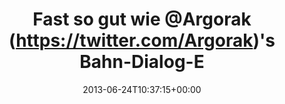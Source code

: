 ---
retweeted: false
source: <a href="http://twitter.com" rel="nofollow">Twitter Web Client</a>
entities:
  user_mentions:
  - name: Florian Gilcher (@skade@hachyderm.io)
    screen_name: Argorak
    indices:
    - '17'
    - '25'
    id_str: '27227212'
    id: '27227212'
  urls: []
  symbols: []
  media:
  - expanded_url: https://twitter.com/bascht/status/349113987364966400/photo/1
    indices:
    - '47'
    - '69'
    url: http://t.co/mxXJ23IY2g
    media_url: http://pbs.twimg.com/media/BNhNUmPCUAA8qvS.png
    id_str: '349113987377549312'
    id: '349113987377549312'
    media_url_https: https://pbs.twimg.com/media/BNhNUmPCUAA8qvS.png
    sizes:
      small:
        w: '377'
        h: '46'
        resize: fit
      medium:
        w: '377'
        h: '46'
        resize: fit
      large:
        w: '377'
        h: '46'
        resize: fit
      thumb:
        w: '46'
        h: '46'
        resize: crop
    type: photo
    display_url: pic.twitter.com/mxXJ23IY2g
  hashtags: []
display_text_range:
- '0'
- '69'
favorite_count: '0'
id_str: '349113987364966400'
truncated: false
retweet_count: '1'
id: '349113987364966400'
possibly_sensitive: false
created_at: Mon Jun 24 10:37:15 +0000 2013
favorited: false
full_text: Fast so  gut wie [@Argorak](https://twitter.com/Argorak)'s Bahn-Dialog-Email.
lang: de
extended_entities:
  media:
  - expanded_url: https://twitter.com/bascht/status/349113987364966400/photo/1
    indices:
    - '47'
    - '69'
    url: http://t.co/mxXJ23IY2g
    media_url: http://pbs.twimg.com/media/BNhNUmPCUAA8qvS.png
    id_str: '349113987377549312'
    id: '349113987377549312'
    media_url_https: https://pbs.twimg.com/media/BNhNUmPCUAA8qvS.png
    sizes:
      small:
        w: '377'
        h: '46'
        resize: fit
      medium:
        w: '377'
        h: '46'
        resize: fit
      large:
        w: '377'
        h: '46'
        resize: fit
      thumb:
        w: '46'
        h: '46'
        resize: crop
    type: photo
    display_url: pic.twitter.com/mxXJ23IY2g
tags:
- pesos/twitter
date: '2013-06-24T10:37:15+00:00'
src: https://twitter.com/bascht/status/349113987364966400
original_url: https://twitter.com/bascht/status/349113987364966400
type: twitter_tweet
media_url: https://img.bascht.com/twitter/pbs.twimg.com/media/BNhNUmPCUAA8qvS.png
text: Fast so  gut wie [@Argorak](https://twitter.com/Argorak)'s Bahn-Dialog-Email.
title: Fast so  gut wie @Argorak (https://twitter.com/Argorak)'s Bahn-Dialog-E

---